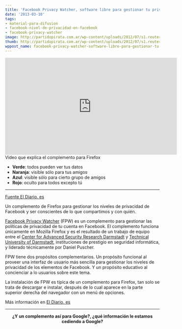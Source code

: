 ```yaml
---
title: 'Facebook Privacy Watcher, software libre para gestionar tu privacidad '
date: '2013-03-10'
tags:
- material-para-difusion
- facebook-nivel-de-privacidad-en-facebook
- facebook-privacy-watcher
image: http://partidopirata.com.ar/wp-content/uploads/2012/07/s1.reutersmedia.net_.jpg
thumb: http://partidopirata.com.ar/wp-content/uploads/2012/07/s1.reutersmedia.net_-150x150.jpg
wppost_name: facebook-privacy-watcher-software-libre-para-gestionar-tu-privacidad
---
```


<center>
<iframe src="http://www.youtube.com/embed/7vBp_704fNQ" height="315" width="560" allowfullscreen="" frameborder="0"></iframe></center>Video que explica el complemento para Firefox
<ul>
	<li><strong> Verde</strong>: todos pueden ver tus datos</li>
	<li><strong> Naranja</strong>: visible sólo para tus amigos</li>
	<li><strong> Azul</strong>: visible sólo para cierto grupo de amigos</li>
	<li><strong> Rojo</strong>: oculto para todos excepto tú</li>
</ul>

<hr />

<a href="http://www.eldiario.es/turing/Facebook_Privacy_Watcher-privacidad-Facebook_0_104990241.html" target="_blank">Fuente El Diario. es</a>

Un complemento de Firefox para gestionar los niveles de privacidad de Facebook y ser conscientes de lo que compartimos y con quién.

<a href="http://www.daniel-puscher.de/fpw/">Facebook Privacy Watcher</a> (FPW) es un complemento para gestionar las políticas de privacidad de tu cuenta en Facebook. El complemento funciona únicamente en Mozilla Firefox y es el resultado de un trabajo de equipo entre el <a href="http://www.cased.de/en.html"> Center for Advanced Security Research Darmstadt</a> y <a href="http://www.tu-darmstadt.de/index.en.jsp"> Technical University of Darmstadt</a>, instituciones de prestigio en seguridad informática, y liderado técnicamente por Daniel Puscher.

FPW tiene dos propósitos complementarios. Un propósito funcional al proveer una interfaz de usuario más sencilla para gestionar los niveles de privacidad de los elementos de Facebook. Y un propósito educativo al concienciar a lo usuarios sobre este tema.

La instalación de FPW es típica de un complemento para Firefox, tan solo se trata de descargar e instalar, después de lo cual aparece en la parte superior derecha del navegador con un menú de opciones.

Más información en <a href="http://www.eldiario.es/turing/Facebook_Privacy_Watcher-privacidad-Facebook_0_104990241.html" target="_blank">El Diario. es</a>

<hr />
<p style="text-align: center;"><strong>¿Y un complemento así para Google?, ¿qué información le estamos cediendo a Google?</strong></p>
